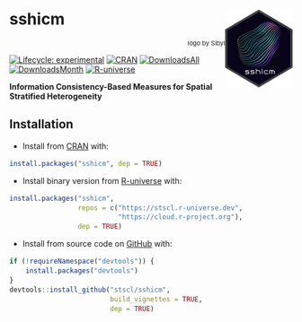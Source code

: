 
<!-- README.md is generated from README.Rmd. Please edit that file -->

# sshicm <a href="https://stscl.github.io/sshicm/"><img src="man/figures/logo.png" align="right" height="139" alt="sshicm website" /></a>

<p align="right"; style="font-size:11px">logo by Sibyl</p>
<!-- badges: start -->

[![Lifecycle:
experimental](https://img.shields.io/badge/lifecycle-experimental-cyan.svg)](https://lifecycle.r-lib.org/articles/stages.html#experimental)
[![CRAN](https://www.r-pkg.org/badges/version/sshicm)](https://CRAN.R-project.org/package=sshicm)
[![DownloadsAll](https://badgen.net/cran/dt/sshicm?color=orange)](https://CRAN.R-project.org/package=sshicm)
[![DownloadsMonth](https://cranlogs.r-pkg.org/badges/sshicm)](https://CRAN.R-project.org/package=sshicm)
[![R-universe](https://stscl.r-universe.dev/badges/sshicm?color=cyan)](https://stscl.r-universe.dev/sshicm)
<!-- badges: end -->

**Information Consistency-Based Measures for Spatial Stratified
Heterogeneity**

## Installation

- Install from [CRAN](https://CRAN.R-project.org/package=sshicm) with:

``` r
install.packages("sshicm", dep = TRUE)
```

- Install binary version from
  [R-universe](https://stscl.r-universe.dev/sshicm) with:

``` r
install.packages("sshicm",
                 repos = c("https://stscl.r-universe.dev",
                           "https://cloud.r-project.org"),
                 dep = TRUE)
```

- Install from source code on [GitHub](https://github.com/stscl/sshicm)
  with:

``` r
if (!requireNamespace("devtools")) {
    install.packages("devtools")
}
devtools::install_github("stscl/sshicm",
                         build_vignettes = TRUE,
                         dep = TRUE)
```
